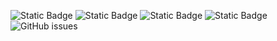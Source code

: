 ![Static Badge](https://img.shields.io/badge/blacklists-60-000000) ![Static Badge](https://img.shields.io/badge/blacklisted-2988480-cc0000) ![Static Badge](https://img.shields.io/badge/whitelisted-2244-00CC00) ![Static Badge](https://img.shields.io/badge/streaming_blacklist-28107-000000) ![GitHub issues](https://img.shields.io/github/issues/fabriziosalmi/blacklists)
